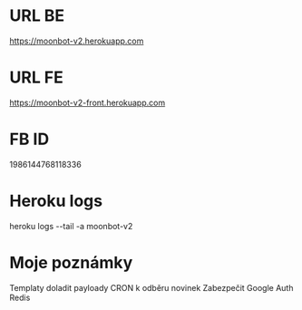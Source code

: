 # URL BE
https://moonbot-v2.herokuapp.com

# URL FE
https://moonbot-v2-front.herokuapp.com

# FB ID
1986144768118336

# Heroku logs
heroku logs --tail -a moonbot-v2

# Moje poznámky
Templaty doladit payloady
CRON k odběru novinek
Zabezpečit Google Auth 
Redis
